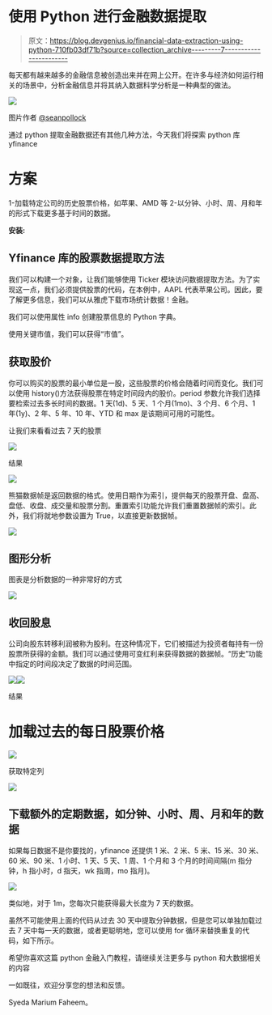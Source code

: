 # 使用 Python 进行金融数据提取

> 原文：<https://blog.devgenius.io/financial-data-extraction-using-python-710fb03df71b?source=collection_archive---------7----------------------->

每天都有越来越多的金融信息被创造出来并在网上公开。在许多与经济如何运行相关的场景中，分析金融信息并将其纳入数据科学分析是一种典型的做法。

![](img/ebf7f79b5924e0fec57b1c5b7541e70c.png)

图片作者 [@seanpollock](https://unsplash.com/@seanpollock)

通过 python 提取金融数据还有其他几种方法，今天我们将探索 python 库 yfinance

# 方案

1-加载特定公司的历史股票价格，如苹果、AMD 等
2-以分钟、小时、周、月和年的形式下载更多基于时间的数据。

**安装:**

## Yfinance 库的股票数据提取方法

我们可以构建一个对象，让我们能够使用 Ticker 模块访问数据提取方法。为了实现这一点，我们必须提供股票的代码，在本例中，AAPL 代表苹果公司。因此，要了解更多信息，我们可以从雅虎下载市场统计数据！金融。

我们可以使用属性 info 创建股票信息的 Python 字典。

使用关键市值，我们可以获得“市值”。

## 获取股价

你可以购买的股票的最小单位是一股，这些股票的价格会随着时间而变化。我们可以使用 history()方法获得股票在特定时间段内的股价。period 参数允许我们选择要检索过去多长时间的数据。1 天(1d)、5 天、1 个月(1mo)、3 个月、6 个月、1 年(1y)、2 年、5 年、10 年、YTD 和 max 是该期间可用的可能性。

让我们来看看过去 7 天的股票

![](img/e9656a9a54db81eabbae7050d033f62b.png)

结果

![](img/1c493daeace702cafd823af7083bb5cd.png)

熊猫数据帧是返回数据的格式。使用日期作为索引，提供每天的股票开盘、盘高、盘低、收盘、成交量和股票分割。重置索引功能允许我们重置数据帧的索引。此外，我们将就地参数设置为 True，以直接更新数据帧。

![](img/10ffbc681c22a0c3512772feb4ae635d.png)

## 图形分析

图表是分析数据的一种非常好的方式

![](img/0baa04426a19168214422f9526f8a582.png)

## 收回股息

公司向股东转移利润被称为股利。在这种情况下，它们被描述为投资者每持有一份股票所获得的金额。我们可以通过使用可变红利来获得数据的数据帧。“历史”功能中指定的时间段决定了数据的时间范围。

![](img/ba7fc1522c2e03a0688f9fa91e2fd90e.png)![](img/7c5afc20adf39a504b1a76c352accbce.png)

结果

# 加载过去的每日股票价格

![](img/4914d924ef8ce97fe32706fd924e145f.png)

获取特定列

![](img/00823779d7aebe9682b434cd9bd0d721.png)

## 下载额外的定期数据，如分钟、小时、周、月和年的数据

如果每日数据不是你要找的，yfinance 还提供 1 米、2 米、5 米、15 米、30 米、60 米、90 米、1 小时、1 天、5 天、1 周、1 个月和 3 个月的时间间隔(m 指分钟，h 指小时，d 指天，wk 指周，mo 指月)。

![](img/51568513f401ee395cf324586e075b6b.png)

类似地，对于 1m，您每次只能获得最大长度为 7 天的数据。

虽然不可能使用上面的代码从过去 30 天中提取分钟数据，但是您可以单独加载过去 7 天中每一天的数据，或者更聪明地，您可以使用 for 循环来替换重复的代码，如下所示。

希望你喜欢这篇 python 金融入门教程，请继续关注更多与 python 和大数据相关的内容

一如既往，欢迎分享您的想法和反馈。

Syeda Marium Faheem。